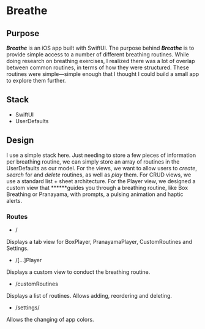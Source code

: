 # Breathe

## Purpose

***Breathe*** is an iOS app built with SwiftUI. The purpose behind ***Breathe*** is to provide simple access to a number of different breathing routines. While doing research on breathing exercises, I realized there was a lot of overlap between common routines, in terms of how they were structured. These routines were simple—simple enough that I thought I could build a small app to explore them further. 

## Stack

- SwiftUI
- UserDefaults

## Design

I use a simple stack here. Just needing to store a few pieces of information per breathing routine, we can simply store an array of routines in the UserDefaults as our model. For the views, we want to allow users to *create*, *search* for and *delete* routines, as well as *play* them. For CRUD views, we use a standard list + sheet architecture. For the Player view, we designed a custom view that ******guides you through a breathing routine, like Box Breathing or Pranayama, with prompts, a pulsing animation and haptic alerts.

### Routes

- /

Displays a tab view for BoxPlayer, PranayamaPlayer, CustomRoutines and Settings.

- /[...]Player

Displays a custom view to conduct the breathing routine.

- /customRoutines

Displays a list of routines. Allows adding, reordering and deleting. 

- /settings/

Allows the changing of app colors.

